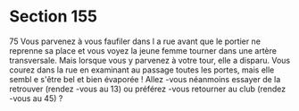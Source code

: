 # Section 155

75
Vous parvenez à vous faufiler dans l a rue avant que le portier ne
reprenne sa place et vous voyez la jeune femme tourner dans une
artère transversale. Mais lorsque vous y parvenez à votre tour,
elle a disparu. Vous courez dans la rue en examinant au passage
toutes les portes, mais elle sembl e s'être bel et bien évaporée !
Allez -vous néanmoins essayer de la retrouver (rendez -vous au
13) ou préférez -vous retourner au club (rendez -vous au 45) ?